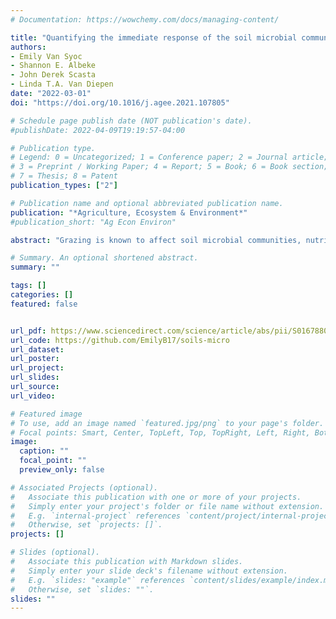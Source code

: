 ```yaml
---
# Documentation: https://wowchemy.com/docs/managing-content/

title: "Quantifying the immediate response of the soil microbial community to different grazing intensities on irrigated pastures"
authors: 
- Emily Van Syoc
- Shannon E. Albeke
- John Derek Scasta
- Linda T.A. Van Diepen
date: "2022-03-01"
doi: "https://doi.org/10.1016/j.agee.2021.107805"

# Schedule page publish date (NOT publication's date).
#publishDate: 2022-04-09T19:19:57-04:00

# Publication type.
# Legend: 0 = Uncategorized; 1 = Conference paper; 2 = Journal article;
# 3 = Preprint / Working Paper; 4 = Report; 5 = Book; 6 = Book section;
# 7 = Thesis; 8 = Patent
publication_types: ["2"]

# Publication name and optional abbreviated publication name.
publication: "*Agriculture, Ecosystem & Environment*"
#publication_short: "Ag Econ Environ"

abstract: "Grazing is known to affect soil microbial communities, nutrient cycling, and forage quantity and quality over time. However, a paucity of information exists for the immediate changes in the soil physicochemical and microbial environment in response to different grazing strategies. Soil microbes drive nutrient cycling and are involved in plant-soil-microbe relationships, making them potentially vulnerable to plant-driven changes in the soil environment caused by grazing. To test the hypothesis that variable grazing intensities modulate immediate effects on the soil microbial community, we conducted a grazing trial of three management approaches; high-intensity, short-duration grazing (HDG), low-intensity, medium-duration grazing (LDG), and no grazing (NG). Soil and vegetation samples were collected before grazing and 24h, 1 week, and 4 weeks after HDG grazing ended. Soil labile carbon (C) and nitrogen (N) pools, vegetation biomass, and soil microbial diversity and functional traits were determined, including extracellular enzymatic assays and high-throughput sequencing of the bacterial 16S rRNA and fungal ITS2 regions. We found that labile soil C and inorganic N increased following LDG grazing while C-cycling extracellular enzymatic activities increased in response to HDG grazing but both total extracellular enzymatic activity profiles and soil abiotic profiles were mostly affected by temporal fluxes. The soil fungal community composition was strongly affected by the interaction of sampling time and grazing treatment, while the soil bacterial community composition was largely affected by sampling time with a lesser impact from grazing treatment. We identified several key fungal taxa that may influence immediate responses to grazing and modulate plant-soil-microbe interactions. There was strong evidence of temporal influences on soil biogeochemical variables and the soil microbiome, even within our narrow sampling scheme. Our results indicate that the soil ecosystem is dynamic and responsive to different grazing strategies within very short time scales, showing the need for further research to understand plant-soil-microbe interactions and how these feedback mechanisms can inform sustainable land management."

# Summary. An optional shortened abstract.
summary: ""

tags: []
categories: []
featured: false


url_pdf: https://www.sciencedirect.com/science/article/abs/pii/S0167880921005090?via%3Dihub
url_code: https://github.com/EmilyB17/soils-micro
url_dataset:
url_poster:
url_project:
url_slides:
url_source:
url_video:

# Featured image
# To use, add an image named `featured.jpg/png` to your page's folder. 
# Focal points: Smart, Center, TopLeft, Top, TopRight, Left, Right, BottomLeft, Bottom, BottomRight.
image:
  caption: ""
  focal_point: ""
  preview_only: false

# Associated Projects (optional).
#   Associate this publication with one or more of your projects.
#   Simply enter your project's folder or file name without extension.
#   E.g. `internal-project` references `content/project/internal-project/index.md`.
#   Otherwise, set `projects: []`.
projects: []

# Slides (optional).
#   Associate this publication with Markdown slides.
#   Simply enter your slide deck's filename without extension.
#   E.g. `slides: "example"` references `content/slides/example/index.md`.
#   Otherwise, set `slides: ""`.
slides: ""
---
```

